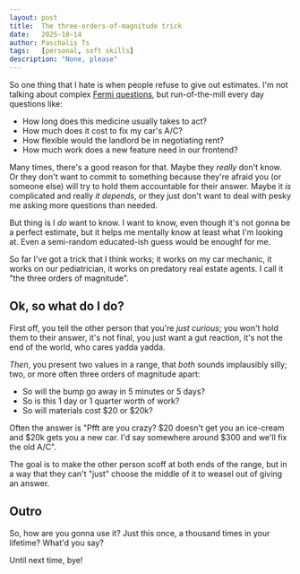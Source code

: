 ```yaml
---
layout: post
title:  The three-orders-of-magnitude trick
date:   2025-10-14
author: Paschalis Ts
tags:   [personal, soft skills]
description: "None, please"
---
```


So one thing that I hate is when people refuse to give out estimates. I'm not
talking about complex [Fermi
questions](https://en.wikipedia.org/wiki/Fermi_problem), but run-of-the-mill
every day questions like:

* How long does this medicine usually takes to act?
* How much does it cost to fix my car's A/C?
* How flexible would the landlord be in negotiating rent?
* How much work does a new feature need in our frontend?

Many times, there's a good reason for that. Maybe they _really_ don't know. Or
they don't want to commit to something because they're afraid you (or someone
else) will try to hold them accountable for their answer. Maybe it _is_
complicated and really _it depends_, or they just don't want to deal with pesky
me asking more questions than needed.

But thing is I _do_ want to know. I want to know, even though it's not gonna be
a perfect estimate, but it helps me mentally know at least what I'm looking at.
Even a semi-random educated-ish guess would be enoughf for me.

So far I've got a trick that I think works; it works on my car mechanic, it
works on our pediatrician, it works on predatory real estate agents. I call it
"the three orders of magnitude".

## Ok, so what do I do?

First off, you tell the other person that you're _just curious_; you won't hold
them to their answer, it's not final, you just want a gut reaction, it's not
the end of the world, who cares yadda yadda.

_Then_, you present two values in a range, that _both_ sounds implausibly
silly; two, or more often three orders of magnitude apart:

* So will the bump go away in 5 minutes or 5 days?
* So is this 1 day or 1 quarter worth of work?
* So will materials cost $20 or $20k?

Often the answer is "Pfft are you crazy? $20 doesn't get you an ice-cream and
$20k gets you a new car. I'd say somewhere around $300 and we'll fix the old
A/C".

The goal is to make the other person scoff at both ends of the range, but in a
way that they can't "just" choose the middle of it to weasel out of giving an
answer.

## Outro

So, how are you gonna use it? Just this once, a thousand times in your
lifetime? What'd you say?

Until next time, bye!

<br>
